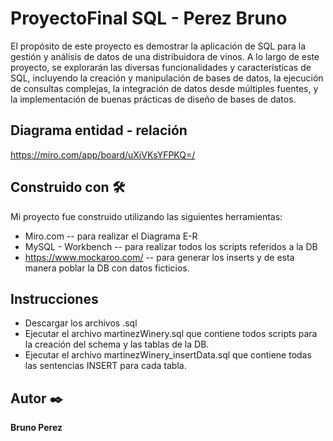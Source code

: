 # ProyectoFinal SQL  - Perez Bruno 

El propósito de este proyecto es demostrar la aplicación de SQL para la gestión y análisis de datos de una distribuidora de vinos. A lo largo de este proyecto, se explorarán las diversas funcionalidades y características de SQL, incluyendo la creación y manipulación de bases de datos, la ejecución de consultas complejas, la integración de datos desde múltiples fuentes, y la implementación de buenas prácticas de diseño de bases de datos.

## Diagrama entidad - relación

https://miro.com/app/board/uXjVKsYFPKQ=/

## Construido con 🛠️

Mi proyecto fue construido utilizando las siguientes herramientas: 

* Miro.com  -- para realizar el Diagrama E-R
* MySQL - Workbench  -- para realizar todos los scripts referidos a la DB
* https://www.mockaroo.com/  -- para generar los inserts y de esta manera poblar la DB con datos ficticios.

## Instrucciones

* Descargar los archivos .sql
* Ejecutar el archivo martinezWinery.sql que contiene todos scripts para la creación del schema y las tablas de la DB.
* Ejecutar el archivo martinezWinery_insertData.sql que contiene todas las sentencias INSERT para cada tabla.

## Autor ✒️
**Bruno Perez** 

